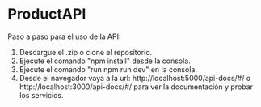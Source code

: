 # ProductAPI

Paso a paso para el uso de la API:

1. Descargue el .zip o clone el repositorio.
2. Ejecute el comando "npm install" desde la consola.
3. Ejecute el comando "run npm run dev" en la consola.
4. Desde el navegador vaya a la url: http://localhost:5000/api-docs/#/ o http://localhost:3000/api-docs/#/ para ver la documentación y probar los servicios. 
